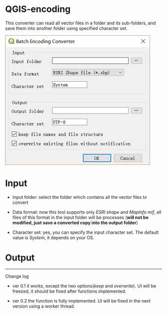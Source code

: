 # QGIS-encoding

This converter can read all vector files in a folder and its sub-folders, and save them into another folder using specified character set.

![UI](/img/ui.jpg)

# Input
+ Input folder: select the folder which contains all the vector files to convert

+ Data format: now this tool supports only *ESRI shape* and *MapInfo mif*, all files of this format in the input folder will be processes (**will not be modified, just save a converted copy into the output folder**)

+ Character set: yes, you can specify the input character set. The default value is *System*, it depends on your OS.

# Output










--------------
Change log
+ ver 0.1 it works, except the two options(*keep* and *overwrite*). UI will be freezed, it should be fixed after functions implemented.

+ ver 0.2 the function is fully implemented. UI will be fixed in the next version using a worker thread. 


